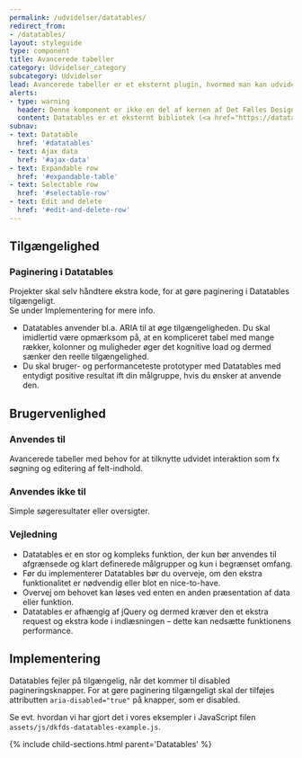 ```yaml
---
permalink: /udvidelser/datatables/
redirect_from:
- /datatables/
layout: styleguide
type: component
title: Avancerede tabeller
category: Udvidelser_category
subcategory: Udvidelser
lead: Avancerede tabeller er et eksternt plugin, hvormed man kan udvide sin tabel med sortering, filtrering etc.
alerts:
- type: warning
  header: Denne komponent er ikke en del af kernen af Det Fælles Designsystem
  content: Datatables er et eksternt bibliotek (<a href="https://datatables.net/" class="icon-link">datatables.net<svg class="icon-svg"><use xlink:href="#open-in-new"></use></svg></a>), som ikke er inkluderet i Det Fælles Designsystem.<br>I <a href="https://github.com/detfaellesdesignsystem/dkfds-plugins" class="icon-link">DKFDS-plugins<svg class="icon-svg"><use xlink:href="#open-in-new"></use></svg></a> projektet kan man finde et tema til Datatables (dkfds-datatables-theme.css). <br>JavaScript i DKFDS-plugins projektet kan bruges som inspiration til, hvordan datatables kan inkluderes og bruges i et projekt.
subnav:
- text: Datatable
  href: '#datatables'
- text: Ajax data
  href: '#ajax-data'
- text: Expandable row
  href: '#expandable-table'
- text: Selectable row
  href: '#selectable-row'
- text: Edit and delete
  href: '#edit-and-delete-row'
---
```


<h2 class="h4">Tilgængelighed</h2>
<div class="alert alert-warning alert--show-icon" role="alert">
  <div class="alert-body">
      <h3 class="alert-heading">Paginering i Datatables</h3>
      <p class="alert-text">
        Projekter skal selv håndtere ekstra kode, for at gøre paginering i Datatables tilgængeligt.<br> Se under Implementering for mere info.
      </p>
  </div>
</div>
<ul>
    <li>Datatables anvender bl.a. ARIA til at øge tilgængeligheden. Du skal imidlertid være opmærksom på, at en kompliceret tabel med mange rækker, kolonner og muligheder øger det kognitive load og dermed sænker den reelle tilgængelighed.</li>
    <li>Du skal bruger- og performanceteste prototyper med Datatables med entydigt positive resultat ift din målgruppe, hvis du ønsker at anvende den.</li>
</ul>

<h2 class="h4">Brugervenlighed</h2>
<h3 class="h5">Anvendes til</h3>
<p>Avancerede tabeller med behov for at tilknytte udvidet interaktion som fx søgning og editering af felt-indhold.</p>
<h3 class="h5">Anvendes ikke til</h3>
<p>Simple søgeresultater eller oversigter.</p>
<h3 class="h5">Vejledning</h3>                
<ul>
    <li>Datatables er en stor og kompleks funktion, der kun bør anvendes til afgrænsede og klart definerede målgrupper og kun i begrænset omfang. </li>
    <li>Før du implementerer Datatables bør du overveje, om den ekstra funktionalitet er nødvendig eller blot en nice-to-have. </li>
    <li>Overvej om behovet kan løses ved enten en anden præsentation af data eller funktion.</li>
    <li>Datatables er afhængig af jQuery og dermed kræver den et ekstra request og ekstra kode i indlæsningen – dette kan nedsætte funktionens performance.</li>
</ul>

<h2 class="h4">Implementering</h2>
<p>Datatables fejler på tilgængelig, når det kommer til disabled pagineringsknapper. For at gøre paginering tilgængeligt skal der tilføjes attributten <code>aria-disabled="true"</code> på knapper, som er disabled.</p>
<p>Se evt. hvordan vi har gjort det i vores eksempler i JavaScript filen <code>assets/js/dkfds-datatables-example.js</code>.</p>

{% include child-sections.html parent='Datatables' %}
